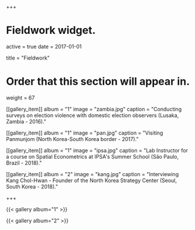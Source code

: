 +++
# Fieldwork widget.
active = true
date = 2017-01-01

title = "Fieldwork"

# Order that this section will appear in.
weight = 67

[[gallery_item]]
album = "1"
image = "zambia.jpg"
caption = "Conducting surveys on election violence with domestic election observers (Lusaka, Zambia - 2016)."

[[gallery_item]]
album = "1"
image = "pan.jpg"
caption = "Visiting Panmunjom (North Korea-South Korea border - 2017)."

[[gallery_item]]
album = "1"
image = "ipsa.jpg"
caption = "Lab Instructor for a course on Spatial Econometrics at IPSA's Summer School (São Paulo, Brazil - 2018)."

[[gallery_item]]
album = "2"
image = "kang.jpg"
caption = "Interviewing Kang Chol-Hwan - Founder of the North Korea Strategy Center (Seoul, South Korea - 2018)."

+++


{{< gallery album="1" >}}


{{< gallery album="2" >}}
